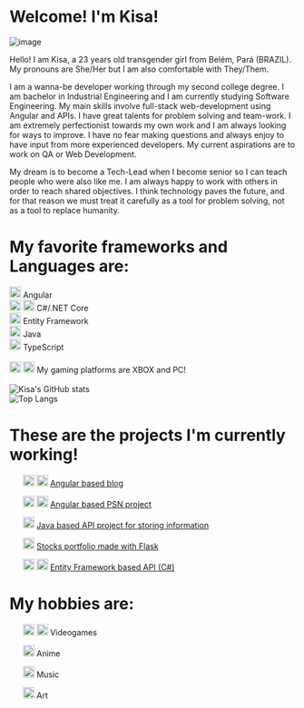 # Welcome! I'm Kisa!
![image](https://github.com/JPsantosdev/JPsantosdev/assets/127047209/f395554b-c798-473d-a5b8-600ad72e5898)

Hello! I am Kisa, a 23 years old transgender girl from Belém, Pará (BRAZIL). My pronouns are She/Her but I am also comfortable with They/Them. 

I am a wanna-be developer working through my second college degree. I am bachelor in Industrial Engineering and I am currently studying Software Engineering. My main skills involve full-stack web-development using Angular and APIs. I have great talents for problem solving and team-work. I am extremely perfectionist towards my own work and I am always looking for ways to improve. I have no fear making questions and always enjoy to have input from more experienced developers. My current aspirations are to work on QA or Web Development. 

My dream is to become a Tech-Lead when I become senior so I can teach people who were also like me. I am always happy to work with others in order to reach shared objectives. I think technology paves the future, and for that reason we must treat it carefully as a tool for problem solving, not as a tool to replace humanity. 

# My favorite frameworks and Languages are:

<img src="https://github.com/buildkite/emojis/raw/main/img-buildkite-64/angular.png" width="20" height="20"> Angular
<br>
<img src="https://github.com/buildkite/emojis/raw/main/img-buildkite-64/dotnet.png" width="20" height="20"> <img src="https://github.com/buildkite/emojis/blob/main/img-buildkite-64/csharp.png" width="20" height="20"> C#/.NET Core
<br>
<img src="https://github.com/buildkite/emojis/raw/main/img-buildkite-64/csharp.png" width="20" height="20"> Entity Framework
<br>
<img src="https://github.com/buildkite/emojis/raw/main/img-buildkite-64/java.png" width="20" height="20"> Java
<br>
<img src="https://github.com/buildkite/emojis/raw/main/img-buildkite-64/typescript.png" width="20" height="20"> TypeScript
<br>
<br>
<img src="https://github.com/buildkite/emojis/raw/main/img-buildkite-64/xbox.png" width="20" height="20"> <img src="https://github.com/buildkite/emojis/raw/main/img-apple-64/1f5a5-fe0f.png" width="20" height="20"> My gaming platforms are XBOX and PC!
<br>
<br>
![Kisa's GitHub stats](https://github-readme-stats.vercel.app/api?username=JPsantosdev&show_icons=true&theme=radical)
<br>
![Top Langs](https://github-readme-stats.vercel.app/api/top-langs/?username=JPSantosdev&layout=compact&theme=radical)


# These are the projects I'm currently working!

  <ul list-style="none">
    <img src="https://github.com/buildkite/emojis/raw/main/img-buildkite-64/typescript.png" width="20" height="20"> 
    <img src="https://github.com/buildkite/emojis/raw/main/img-buildkite-64/angular.png" width="20" height="20">
    <a href="https://github.com/JPsantosdev/angular-blog-project"> Angular based blog </a>
  </ul>
  <ul list-style="none">
    <img src="https://github.com/buildkite/emojis/raw/main/img-buildkite-64/typescript.png" width="20" height="20"> 
    <img src="https://github.com/buildkite/emojis/raw/main/img-buildkite-64/angular.png" width="20" height="20">
    <a href="https://github.com/JPsantosdev/angularpsn"> Angular based PSN project </a>
  </ul>
  <ul list-style="none">
   <img src="https://github.com/buildkite/emojis/raw/main/img-buildkite-64/java.png" width="20" height="20"> 
    <a href="https://github.com/JPsantosdev/dioAPIprojectSantander2023"> Java based API project for storing information</a>    
  </ul>
  <ul list-style="none">
    <img src="https://github.com/buildkite/emojis/raw/main/img-buildkite-64/python.png" width="20" height="20"> 
    <a href="https://github.com/JPsantosdev/FlaskFinance"> Stocks portfolio made with Flask </a>    
  </ul>
  <ul>
    <img src="https://github.com/buildkite/emojis/raw/main/img-buildkite-64/dotnet.png" width="20" height="20">
    <img src="https://github.com/buildkite/emojis/blob/main/img-buildkite-64/csharp.png" width="20" height="20">
    <a href="https://github.com/JPsantosdev/trilha-net-api-desafio-main"> Entity Framework based API (C#)</a>
  </ul>

  # My hobbies are:
  <ul>
    <img src="https://github.com/buildkite/emojis/raw/main/img-buildkite-64/xbox.png" width="20" height="20"> 
    <img src="https://github.com/buildkite/emojis/raw/main/img-apple-64/1f5a5-fe0f.png" width="20" height="20">
    Videogames
  </ul>
  <ul>
    <img src="https://github.com/buildkite/emojis/raw/main/img-apple-64/1f4fa.png" width="20" height="20">
    Anime
  </ul>
  <ul>
    <img src="https://github.com/buildkite/emojis/raw/main/img-apple-64/1f3b8.png" width="20" height="20">
    Music
  </ul>
  <ul>
    <img src="https://github.com/buildkite/emojis/raw/main/img-apple-64/1f58c-fe0f.png" width="20" height="20">
    Art
  </ul>
